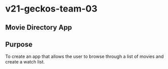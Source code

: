 # v21-geckos-team-03

## Movie Directory App

## Purpose 
To create an app that allows the user to browse through a list of movies and create a watch list.
